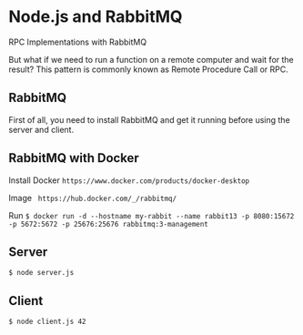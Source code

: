 # Node.js and RabbitMQ
RPC Implementations with RabbitMQ

But what if we need to run a function on a remote computer and wait for the result? This pattern is commonly known as Remote Procedure Call or RPC.

## RabbitMQ
First of all, you need to install RabbitMQ and get it running before using the server and client.

## RabbitMQ with Docker
Install Docker
``` https://www.docker.com/products/docker-desktop ```

Image
``` https://hub.docker.com/_/rabbitmq/```

Run
```$ docker run -d --hostname my-rabbit --name rabbit13 -p 8080:15672 -p 5672:5672 -p 25676:25676 rabbitmq:3-management```

## Server
```$ node server.js```

## Client
```$ node client.js 42```
